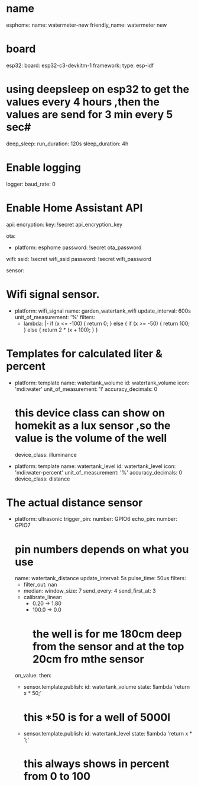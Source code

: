 # name
esphome:
  name: watermeter-new
  friendly_name: watermeter new
  
# board
esp32:
  board: esp32-c3-devkitm-1
  framework:
    type: esp-idf

    
# using deepsleep on esp32 to get the values every 4 hours ,then the values are send for 3 min every 5 sec#
deep_sleep:
  run_duration: 120s
  sleep_duration: 4h

# Enable logging
logger: 
  baud_rate: 0


# Enable Home Assistant API
api:
  encryption:
    key: !secret api_encryption_key

ota:
  - platform: esphome
    password: !secret ota_password



wifi:
  ssid: !secret wifi_ssid
  password: !secret wifi_password




 
sensor:
 # Wifi signal sensor.
 - platform: wifi_signal
   name: garden_watertank_wifi
   update_interval: 600s
   unit_of_measurement: '%'
   filters:
    - lambda: |-
       if (x <= -100) {
         return 0;
       } else {
         if (x >= -50) {
           return 100;
         } else {
           return 2 * (x + 100);
         }
       }


 # Templates for calculated liter & percent
 - platform: template
   name: watertank_wolume
   id: watertank_volume
   icon: 'mdi:water'
   unit_of_measurement: 'l'
   accuracy_decimals: 0
   # this device class can show on homekit as a lux sensor ,so the value is the volume of the well
   device_class: illuminance

  

 - platform: template
   name: watertank_level
   id: watertank_level
   icon: 'mdi:water-percent'
   unit_of_measurement: '%'
   accuracy_decimals: 0
   device_class: distance


 # The actual distance sensor
 - platform: ultrasonic
   trigger_pin:
    number: GPIO6
   echo_pin:
    number: GPIO7
   # pin numbers depends on what you use 
   name: watertank_distance
   update_interval: 5s
   pulse_time: 50us
   filters:
    - filter_out: nan
    - median:
       window_size: 7
       send_every: 4
       send_first_at: 3
    - calibrate_linear:
       - 0.20 -> 1.80
       - 100.0 -> 0.0
         # the well is for me 180cm deep from the sensor and at the top 20cm fro mthe sensor
   on_value:
    then:
     - sensor.template.publish:
        id: watertank_volume
        state: !lambda 'return x * 50;'
       # this *50 is for a well of 5000l

     - sensor.template.publish:
        id: watertank_level
        state: !lambda 'return x * 1;'
       # this always shows in percent from 0 to 100
